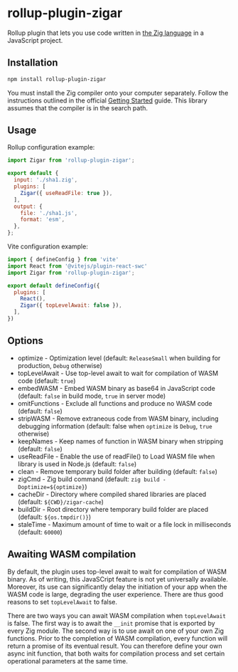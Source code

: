 # rollup-plugin-zigar

Rollup plugin that lets you use code written in [the Zig language](https://ziglang.org/) in a
JavaScript project. 

## Installation

```sh
npm install rollup-plugin-zigar
```

You must install the Zig compiler onto your computer separately. Follow the instructions outlined in 
the official [Getting Started](https://ziglang.org/learn/getting-started/) guide. This library 
assumes that the compiler is in the search path. 

## Usage

Rollup configuration example:
```js
import Zigar from 'rollup-plugin-zigar';

export default {
  input: './sha1.zig',
  plugins: [
    Zigar({ useReadFile: true }),
  ],
  output: {
    file: './sha1.js',
    format: 'esm',
  },
};
```

Vite configuration example:
```js
import { defineConfig } from 'vite'
import React from '@vitejs/plugin-react-swc'
import Zigar from 'rollup-plugin-zigar';

export default defineConfig({
  plugins: [
    React(),
    Zigar({ topLevelAwait: false }),
  ],
})
```

## Options

* optimize - Optimization level (default: `ReleaseSmall` when building for production, `Debug` otherwise)
* topLevelAwait - Use top-level await to wait for compilation of WASM code (default: `true`)
* embedWASM - Embed WASM binary as base64 in JavaScript code (default: `false` in build mode, `true` in server mode)
* omitFunctions - Exclude all functions and produce no WASM code (default: `false`)
* stripWASM - Remove extraneous code from WASM binary, including debugging information (default: false when `optimize` is `Debug`, `true` otherwise)
* keepNames - Keep names of function in WASM binary when stripping (default: `false`)
* useReadFile - Enable the use of readFile() to Load WASM file when library is used in Node.js (default: `false`)
* clean - Remove temporary build folder after building (default: `false`)
* zigCmd - Zig build command (default: `zig build -Doptimize=${optimize}`)
* cacheDir - Directory where compiled shared libraries are placed (default: `${CWD}/zigar-cache`)
* buildDir - Root directory where temporary build folder are placed (default: `${os.tmpdir()}`)
* staleTime - Maximum amount of time to wait or a file lock in milliseconds (default: `60000`)

## Awaiting WASM compilation

By default, the plugin uses top-level await to wait for compilation of WASM binary. As of writing, this JavaSCript feature is not yet universally available. Moreover, its use can significantly delay the initiation of your app when the WASM code is large, degrading the user experience. There are thus good reasons to set `topLevelAwait` to false.

There are two ways you can await WASM compilation when `topLevelAwait` is false. The first way is to await the `__init` promise that is exported by every Zig module. The second way is to use await on one of your own Zig functions. Prior to the completion of WASM compilation, every function will return a promise of its eventual result. You can therefore define your own async init function, that both waits for compilation process and set certain operational parameters at the same time.

